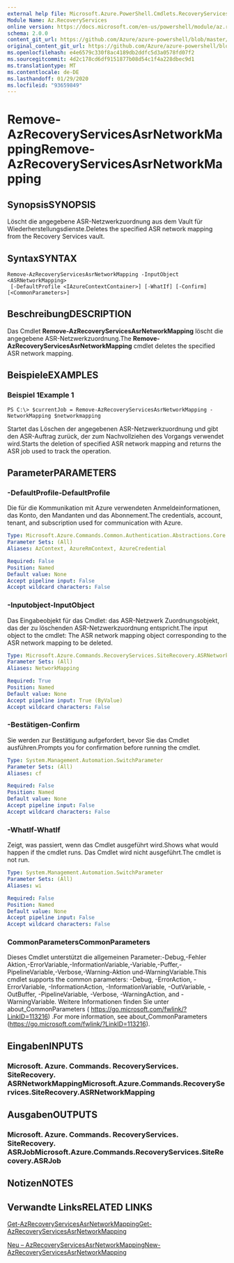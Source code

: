 ```yaml
---
external help file: Microsoft.Azure.PowerShell.Cmdlets.RecoveryServices.SiteRecovery.dll-Help.xml
Module Name: Az.RecoveryServices
online version: https://docs.microsoft.com/en-us/powershell/module/az.recoveryservices/remove-azrecoveryservicesasrnetworkmapping
schema: 2.0.0
content_git_url: https://github.com/Azure/azure-powershell/blob/master/src/RecoveryServices/RecoveryServices/help/Remove-AzRecoveryServicesAsrNetworkMapping.md
original_content_git_url: https://github.com/Azure/azure-powershell/blob/master/src/RecoveryServices/RecoveryServices/help/Remove-AzRecoveryServicesAsrNetworkMapping.md
ms.openlocfilehash: e4e6579c330f8ac4189db2ddfc5d3a0578fd07f2
ms.sourcegitcommit: 4d2c178cd6df9151877b08d54c1f4a228dbec9d1
ms.translationtype: MT
ms.contentlocale: de-DE
ms.lasthandoff: 01/29/2020
ms.locfileid: "93659849"
---
```

# <span data-ttu-id="cb2b1-101">Remove-AzRecoveryServicesAsrNetworkMapping</span><span class="sxs-lookup"><span data-stu-id="cb2b1-101">Remove-AzRecoveryServicesAsrNetworkMapping</span></span>

## <span data-ttu-id="cb2b1-102">Synopsis</span><span class="sxs-lookup"><span data-stu-id="cb2b1-102">SYNOPSIS</span></span>
<span data-ttu-id="cb2b1-103">Löscht die angegebene ASR-Netzwerkzuordnung aus dem Vault für Wiederherstellungsdienste.</span><span class="sxs-lookup"><span data-stu-id="cb2b1-103">Deletes the specified ASR network mapping from the Recovery Services vault.</span></span>

## <span data-ttu-id="cb2b1-104">Syntax</span><span class="sxs-lookup"><span data-stu-id="cb2b1-104">SYNTAX</span></span>

```
Remove-AzRecoveryServicesAsrNetworkMapping -InputObject <ASRNetworkMapping>
 [-DefaultProfile <IAzureContextContainer>] [-WhatIf] [-Confirm] [<CommonParameters>]
```

## <span data-ttu-id="cb2b1-105">Beschreibung</span><span class="sxs-lookup"><span data-stu-id="cb2b1-105">DESCRIPTION</span></span>
<span data-ttu-id="cb2b1-106">Das Cmdlet **Remove-AzRecoveryServicesAsrNetworkMapping** löscht die angegebene ASR-Netzwerkzuordnung.</span><span class="sxs-lookup"><span data-stu-id="cb2b1-106">The **Remove-AzRecoveryServicesAsrNetworkMapping** cmdlet deletes the specified ASR network mapping.</span></span>

## <span data-ttu-id="cb2b1-107">Beispiele</span><span class="sxs-lookup"><span data-stu-id="cb2b1-107">EXAMPLES</span></span>

### <span data-ttu-id="cb2b1-108">Beispiel 1</span><span class="sxs-lookup"><span data-stu-id="cb2b1-108">Example 1</span></span>
```
PS C:\> $currentJob = Remove-AzRecoveryServicesAsrNetworkMapping -NetworkMapping $networkmapping
```

<span data-ttu-id="cb2b1-109">Startet das Löschen der angegebenen ASR-Netzwerkzuordnung und gibt den ASR-Auftrag zurück, der zum Nachvollziehen des Vorgangs verwendet wird.</span><span class="sxs-lookup"><span data-stu-id="cb2b1-109">Starts the deletion of specified ASR network mapping and returns the ASR job used to track the operation.</span></span>

## <span data-ttu-id="cb2b1-110">Parameter</span><span class="sxs-lookup"><span data-stu-id="cb2b1-110">PARAMETERS</span></span>

### <span data-ttu-id="cb2b1-111">-DefaultProfile</span><span class="sxs-lookup"><span data-stu-id="cb2b1-111">-DefaultProfile</span></span>
<span data-ttu-id="cb2b1-112">Die für die Kommunikation mit Azure verwendeten Anmeldeinformationen, das Konto, den Mandanten und das Abonnement.</span><span class="sxs-lookup"><span data-stu-id="cb2b1-112">The credentials, account, tenant, and subscription used for communication with Azure.</span></span>


```yaml
Type: Microsoft.Azure.Commands.Common.Authentication.Abstractions.Core.IAzureContextContainer
Parameter Sets: (All)
Aliases: AzContext, AzureRmContext, AzureCredential

Required: False
Position: Named
Default value: None
Accept pipeline input: False
Accept wildcard characters: False
```

### <span data-ttu-id="cb2b1-113">-Inputobject</span><span class="sxs-lookup"><span data-stu-id="cb2b1-113">-InputObject</span></span>
<span data-ttu-id="cb2b1-114">Das Eingabeobjekt für das Cmdlet: das ASR-Netzwerk Zuordnungsobjekt, das der zu löschenden ASR-Netzwerkzuordnung entspricht.</span><span class="sxs-lookup"><span data-stu-id="cb2b1-114">The input object to the cmdlet: The ASR network mapping object corresponding to the ASR network mapping to be deleted.</span></span>

```yaml
Type: Microsoft.Azure.Commands.RecoveryServices.SiteRecovery.ASRNetworkMapping
Parameter Sets: (All)
Aliases: NetworkMapping

Required: True
Position: Named
Default value: None
Accept pipeline input: True (ByValue)
Accept wildcard characters: False
```

### <span data-ttu-id="cb2b1-115">-Bestätigen</span><span class="sxs-lookup"><span data-stu-id="cb2b1-115">-Confirm</span></span>
<span data-ttu-id="cb2b1-116">Sie werden zur Bestätigung aufgefordert, bevor Sie das Cmdlet ausführen.</span><span class="sxs-lookup"><span data-stu-id="cb2b1-116">Prompts you for confirmation before running the cmdlet.</span></span>

```yaml
Type: System.Management.Automation.SwitchParameter
Parameter Sets: (All)
Aliases: cf

Required: False
Position: Named
Default value: None
Accept pipeline input: False
Accept wildcard characters: False
```

### <span data-ttu-id="cb2b1-117">-WhatIf</span><span class="sxs-lookup"><span data-stu-id="cb2b1-117">-WhatIf</span></span>
<span data-ttu-id="cb2b1-118">Zeigt, was passiert, wenn das Cmdlet ausgeführt wird.</span><span class="sxs-lookup"><span data-stu-id="cb2b1-118">Shows what would happen if the cmdlet runs.</span></span> <span data-ttu-id="cb2b1-119">Das Cmdlet wird nicht ausgeführt.</span><span class="sxs-lookup"><span data-stu-id="cb2b1-119">The cmdlet is not run.</span></span>

```yaml
Type: System.Management.Automation.SwitchParameter
Parameter Sets: (All)
Aliases: wi

Required: False
Position: Named
Default value: None
Accept pipeline input: False
Accept wildcard characters: False
```

### <span data-ttu-id="cb2b1-120">CommonParameters</span><span class="sxs-lookup"><span data-stu-id="cb2b1-120">CommonParameters</span></span>
<span data-ttu-id="cb2b1-121">Dieses Cmdlet unterstützt die allgemeinen Parameter:-Debug,-Fehler Aktion,-ErrorVariable,-InformationVariable,-Variable,-Puffer,-PipelineVariable,-Verbose,-Warning-Aktion und-WarningVariable.</span><span class="sxs-lookup"><span data-stu-id="cb2b1-121">This cmdlet supports the common parameters: -Debug, -ErrorAction, -ErrorVariable, -InformationAction, -InformationVariable, -OutVariable, -OutBuffer, -PipelineVariable, -Verbose, -WarningAction, and -WarningVariable.</span></span> <span data-ttu-id="cb2b1-122">Weitere Informationen finden Sie unter about_CommonParameters ( https://go.microsoft.com/fwlink/?LinkID=113216) .</span><span class="sxs-lookup"><span data-stu-id="cb2b1-122">For more information, see about_CommonParameters (https://go.microsoft.com/fwlink/?LinkID=113216).</span></span>

## <span data-ttu-id="cb2b1-123">Eingaben</span><span class="sxs-lookup"><span data-stu-id="cb2b1-123">INPUTS</span></span>

### <span data-ttu-id="cb2b1-124">Microsoft. Azure. Commands. RecoveryServices. SiteRecovery. ASRNetworkMapping</span><span class="sxs-lookup"><span data-stu-id="cb2b1-124">Microsoft.Azure.Commands.RecoveryServices.SiteRecovery.ASRNetworkMapping</span></span>

## <span data-ttu-id="cb2b1-125">Ausgaben</span><span class="sxs-lookup"><span data-stu-id="cb2b1-125">OUTPUTS</span></span>

### <span data-ttu-id="cb2b1-126">Microsoft. Azure. Commands. RecoveryServices. SiteRecovery. ASRJob</span><span class="sxs-lookup"><span data-stu-id="cb2b1-126">Microsoft.Azure.Commands.RecoveryServices.SiteRecovery.ASRJob</span></span>

## <span data-ttu-id="cb2b1-127">Notizen</span><span class="sxs-lookup"><span data-stu-id="cb2b1-127">NOTES</span></span>

## <span data-ttu-id="cb2b1-128">Verwandte Links</span><span class="sxs-lookup"><span data-stu-id="cb2b1-128">RELATED LINKS</span></span>

[<span data-ttu-id="cb2b1-129">Get-AzRecoveryServicesAsrNetworkMapping</span><span class="sxs-lookup"><span data-stu-id="cb2b1-129">Get-AzRecoveryServicesAsrNetworkMapping</span></span>](./Get-AzRecoveryServicesAsrNetworkMapping.md)

[<span data-ttu-id="cb2b1-130">Neu – AzRecoveryServicesAsrNetworkMapping</span><span class="sxs-lookup"><span data-stu-id="cb2b1-130">New-AzRecoveryServicesAsrNetworkMapping</span></span>](./New-AzRecoveryServicesAsrNetworkMapping.md)

